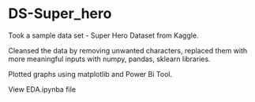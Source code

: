 # DS-Super_hero

Took a sample data set - Super Hero Dataset from Kaggle. 

Cleansed the data by removing unwanted characters, replaced them with more meaningful inputs with numpy, pandas, sklearn libraries. 

Plotted graphs using matplotlib and Power Bi Tool. 

View EDA.ipynba file
